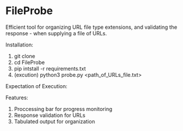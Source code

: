 # FileProbe

Efficient tool for organizing URL file type extensions, and validating the response - when supplying a file of URLs.


Installation:

   1. git clone <repository name input>
   2. cd FileProbe
   2. pip intstall -r requirements.txt
   3. (excution) python3 probe.py <path_of_URLs_file.txt>

Expectation of Execution:

  <gif file>

Features:

  1. Proccessing bar for progress monitoring
  2. Response validation for URLs
  3. Tabulated output for organization




